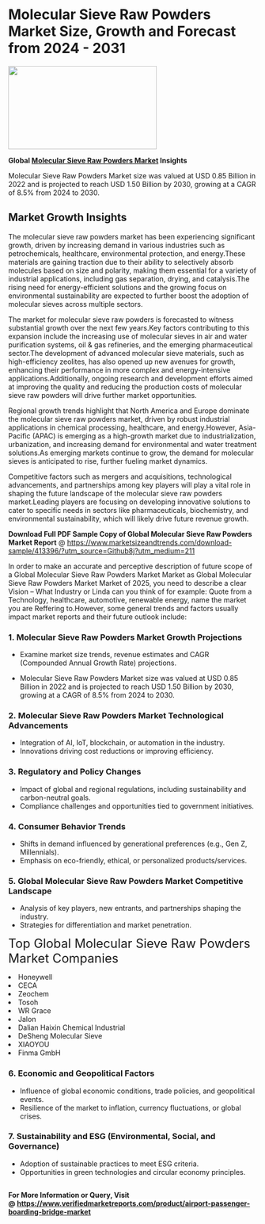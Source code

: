 <H1>Molecular Sieve Raw Powders Market Size, Growth and Forecast from 2024 - 2031</H1><img class="aligncenter size-medium wp-image-584254" src="https://thirdeyenews.in/wp-content/uploads/2024/09/Global-Market-Research-300x168.jpeg" alt="" width="300" height="168" /><p><strong>Global&nbsp;<a href="https://www.marketsizeandtrends.com/download-sample/413396/?utm_source=Github8j?utm_medium=211">Molecular Sieve Raw Powders Market</a> Insights</strong></p><p>Molecular Sieve Raw Powders Market size was valued at USD 0.85 Billion in 2022 and is projected to reach USD 1.50 Billion by 2030, growing at a CAGR of 8.5% from 2024 to 2030.</p><p><h2>Market Growth Insights</h2> <p>The molecular sieve raw powders market has been experiencing significant growth, driven by increasing demand in various industries such as petrochemicals, healthcare, environmental protection, and energy.These materials are gaining traction due to their ability to selectively absorb molecules based on size and polarity, making them essential for a variety of industrial applications, including gas separation, drying, and catalysis.The rising need for energy-efficient solutions and the growing focus on environmental sustainability are expected to further boost the adoption of molecular sieves across multiple sectors.</p> <p>The market for molecular sieve raw powders is forecasted to witness substantial growth over the next few years.Key factors contributing to this expansion include the increasing use of molecular sieves in air and water purification systems, oil & gas refineries, and the emerging pharmaceutical sector.The development of advanced molecular sieve materials, such as high-efficiency zeolites, has also opened up new avenues for growth, enhancing their performance in more complex and energy-intensive applications.Additionally, ongoing research and development efforts aimed at improving the quality and reducing the production costs of molecular sieve raw powders will drive further market opportunities.</p> <p>Regional growth trends highlight that North America and Europe dominate the molecular sieve raw powders market, driven by robust industrial applications in chemical processing, healthcare, and energy.However, Asia-Pacific (APAC) is emerging as a high-growth market due to industrialization, urbanization, and increasing demand for environmental and water treatment solutions.As emerging markets continue to grow, the demand for molecular sieves is anticipated to rise, further fueling market dynamics.</p> <p>Competitive factors such as mergers and acquisitions, technological advancements, and partnerships among key players will play a vital role in shaping the future landscape of the molecular sieve raw powders market.Leading players are focusing on developing innovative solutions to cater to specific needs in sectors like pharmaceuticals, biochemistry, and environmental sustainability, which will likely drive future revenue growth.</p> <p><span class=""><strong>Download Full PDF Sample Copy of Global Molecular Sieve Raw Powders Market Report</strong> @ <a href="https://www.marketsizeandtrends.com/download-sample/413396/?utm_source=Github8j?utm_medium=211" target="_blank">https://www.marketsizeandtrends.com/download-sample/413396/?utm_source=Github8j?utm_medium=211</a></span></p><p>In order to make an accurate and perceptive description of future scope of a Global&nbsp;Molecular Sieve Raw Powders Market Market as Global&nbsp;Molecular Sieve Raw Powders Market Market of 2025, you need to describe a clear Vision &ndash; What Industry or Linda can you think of for example: Quote from a Technology, healthcare, automotive, renewable energy, name the market you are Reffering to.However, some general trends and factors usually impact market reports and their future outlook include:</p><h3>1.&nbsp;<strong>Molecular Sieve Raw Powders Market Growth Projections</strong></h3><ul><li>Examine market size trends, revenue estimates and CAGR (Compounded Annual Growth Rate) projections.</li><li><p>Molecular Sieve Raw Powders Market size was valued at USD 0.85 Billion in 2022 and is projected to reach USD 1.50 Billion by 2030, growing at a CAGR of 8.5% from 2024 to 2030.</p></li></ul><h3>2.&nbsp;<strong>Molecular Sieve Raw Powders Market Technological Advancements</strong></h3><ul><li>Integration of AI, IoT, blockchain, or automation in the industry.</li><li>Innovations driving cost reductions or improving efficiency.</li></ul><h3>3.&nbsp;<strong>Regulatory and Policy Changes</strong></h3><ul><li>Impact of global and regional regulations, including sustainability and carbon-neutral goals.</li><li>Compliance challenges and opportunities tied to government initiatives.</li></ul><h3>4.&nbsp;<strong>Consumer Behavior Trends</strong></h3><ul><li>Shifts in demand influenced by generational preferences (e.g., Gen Z, Millennials).</li><li>Emphasis on eco-friendly, ethical, or personalized products/services.</li></ul><h3>5.&nbsp;<strong>Global Molecular Sieve Raw Powders Market Competitive Landscape</strong></h3><ul><li>Analysis of key players, new entrants, and partnerships shaping the industry.</li><li>Strategies for differentiation and market penetration.</li></ul><p data-pm-slice="1 1 []"><span style="color: inherit; font-family: inherit; font-size: 25px;">Top Global Molecular Sieve Raw Powders Market Companies</span></p><div class="" data-test-id=""><p><li>Honeywell</li><li> CECA</li><li> Zeochem</li><li> Tosoh</li><li> WR Grace</li><li> Jalon</li><li> Dalian Haixin Chemical Industrial</li><li> DeSheng Molecular Sieve</li><li> XIAOYOU</li><li> Finma GmbH</li></p></div><h3>6.&nbsp;<strong>Economic and Geopolitical Factors</strong></h3><ul><li>Influence of global economic conditions, trade policies, and geopolitical events.</li><li>Resilience of the market to inflation, currency fluctuations, or global crises.</li></ul><h3>7.&nbsp;<strong>Sustainability and ESG (Environmental, Social, and Governance)</strong></h3><ul><li>Adoption of sustainable practices to meet ESG criteria.</li><li>Opportunities in green technologies and circular economy principles.</li></ul><h2><strong style="font-size: 14px;">For More Information or Query, Visit @&nbsp;</strong><a style="background-color: #ffffff; font-size: 14px;" href="https://www.marketsizeandtrends.com/report/molecular-sieve-raw-powders-market/" target="_blank">https://www.verifiedmarketreports.com/product/airport-passenger-boarding-bridge-market</a></h2>